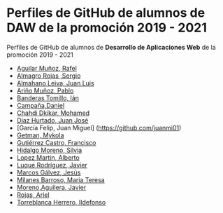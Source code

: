 # Perfiles de GitHub de alumnos de DAW de la promoción 2019 - 2021

Perfiles de GitHub de alumnos de **Desarrollo de Aplicaciones Web** de la promoción 2019 - 2021


* [Aguilar Muñoz, Rafel](https://github.com/Rafael2026)
* [Almagro Rojas ,Sergio](https://github.com/sergioalmagrorojas)
* [Almahano Leiva, Juan Luis](https://github.com/jal535c)
* [Ariño Muñoz, Pablo](https://github.com/Pabarino)
* [Banderas Tomillo, Ián](https://github.com/Ianbt2000/ian-trabajos)
* [Campaña,Daniel](https://github.com/danielcampaluque?tab=repositories)
* [Chahdi Dkikar, Mohamed](https://github.com/MohamedCD)
* [Diaz Hurtado, Juan José](https://github.com/Jan4859)
* [García Felip, Juan Miguel] (https://github.com/juanmi01)
* [Getman, Mykola](https://github.com/mykolagetman)
* [Gutiérrez Castro, Francisco](https://github.com/Kuman94)
* [Hidalgo Moreno, Silvia](https://github.com/SilviaHidalgo/Programacion)
* [Lopez Martin, Alberto](https://github.com/Albertolopezmartin)
* [Luque Rodríguez, Javier](https://github.com/javierluque96)
* [Marcos Gálvez, Jesús](https://github.com/Jesus-DAW)
* [Milanes Barroso, Maria Teresa](https://github.com/MteresaMilanes)
* [Moreno,Aguilera, Javier](https://github.com/javiermorenoaguilera)
* [Rojas, Ariel](https://github.com/ArielMarbella)
* [Torreblanca Herrero, Ildefonso](https://github.com/ildeth/Programaci-nDaw19-20.git)

